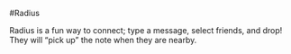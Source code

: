 #Radius

Radius is a fun way to connect; type a message, select friends, and drop! They will “pick up” the note when they are nearby.

